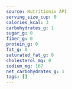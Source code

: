 ```yaml
---
source: Nutritionix API
serving_size_cup: 0
calories_kcal: 3
carbohydrates_g: 1
sugar_g: 0
fiber_g: 0
protein_g: 0
fat_g: 0
saturated_fat_g: 0
cholesterol_mg: 0
sodium_mg: 167
net_carbohydrates_g: 1
tags: []
---
```

